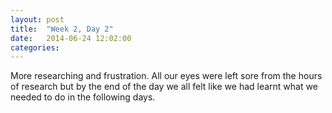 ```yaml
---
layout: post
title:  "Week 2, Day 2"
date:   2014-06-24 12:02:00
categories:
---
```


More researching and frustration. All our eyes were left sore from the hours of research but by the end of the day we all felt like we had learnt what we needed to do in the following days.
